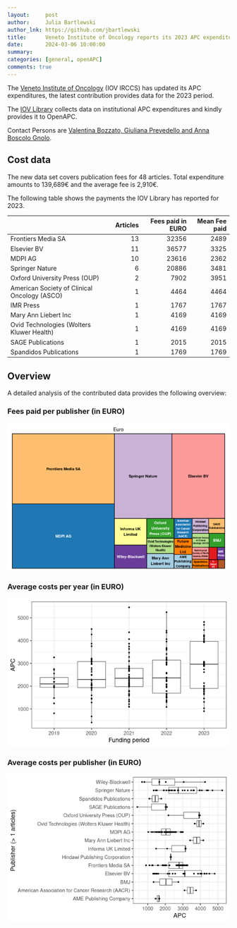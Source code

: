 ```yaml
---
layout:     post
author:     Julia Bartlewski
author_lnk: https://github.com/jbartlewski
title:      Veneto Institute of Oncology reports its 2023 APC expenditures
date:       2024-03-06 10:00:00
summary:    
categories: [general, openAPC]
comments: true
---
```





The [Veneto Institute of Oncology](https://www.ioveneto.it/en/) (IOV IRCCS) has updated its APC expenditures, the latest contribution provides data for the 2023 period.

The [IOV Library](http://ioveneto.it/ricerca/biblioteca/) collects data on institutional APC expenditures and kindly provides it to OpenAPC.

Contact Persons are [Valentina Bozzato, Giuliana Prevedello and Anna Boscolo Gnolo](mailto:biblioteca@iov.veneto.it).

## Cost data



The new data set covers publication fees for 48 articles. Total expenditure amounts to 139,689€ and the average fee is 2,910€.

The following table shows the payments the IOV Library has reported for 2023.



|                                             | Articles| Fees paid in EURO| Mean Fee paid|
|:--------------------------------------------|--------:|-----------------:|-------------:|
|Frontiers Media SA                           |       13|             32356|          2489|
|Elsevier BV                                  |       11|             36577|          3325|
|MDPI AG                                      |       10|             23616|          2362|
|Springer Nature                              |        6|             20886|          3481|
|Oxford University Press (OUP)                |        2|              7902|          3951|
|American Society of Clinical Oncology (ASCO) |        1|              4464|          4464|
|IMR Press                                    |        1|              1767|          1767|
|Mary Ann Liebert Inc                         |        1|              4169|          4169|
|Ovid Technologies (Wolters Kluwer Health)    |        1|              4169|          4169|
|SAGE Publications                            |        1|              2015|          2015|
|Spandidos Publications                       |        1|              1769|          1769|



## Overview

A detailed analysis of the contributed data provides the following overview:

### Fees paid per publisher (in EURO)

![plot of chunk tree_iov_2024_03_15_full](/figure/tree_iov_2024_03_15_full-1.png)

###  Average costs per year (in EURO)

![plot of chunk box_iov_2024_03_15_year_full](/figure/box_iov_2024_03_15_year_full-1.png)

###  Average costs per publisher (in EURO)

![plot of chunk box_iov_2024_03_15_publisher_full](/figure/box_iov_2024_03_15_publisher_full-1.png)
